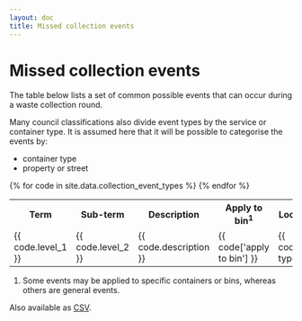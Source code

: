 ```yaml
---
layout: doc
title: Missed collection events
---
```


# Missed collection events

The table below lists a set of common possible events that can occur during a waste collection round.

Many council classifications also divide event types by the service or container type. It is assumed here that it will be possible to categorise the events by:

* container type
* property or street


<table>
<tr>
  <th>Term</th>
  <th>Sub-term</th>
  <th>Description</th>
  <th>Apply to bin<sup>1</sup></th>
  <th>Location type</th>
</tr>
{% for code in site.data.collection_event_types %}
<tr>
  <td>{{ code.level_1 }}</td>
  <td>{{ code.level_2 }}</td>
  <td>{{ code.description }}</td>
  <td>{{ code['apply to bin'] }}</td>
  <td>{{ code['location type'] }}</td>
</tr>
{% endfor %}
</table>

1. Some events may be applied to specific containers or bins, whereas others are general events.

Also available as <a href="https://github.com/communitiesuk/waste-service-standards/blob/gh-pages/_data/collection_event_types.csv" download="materials.csv">CSV</a>.